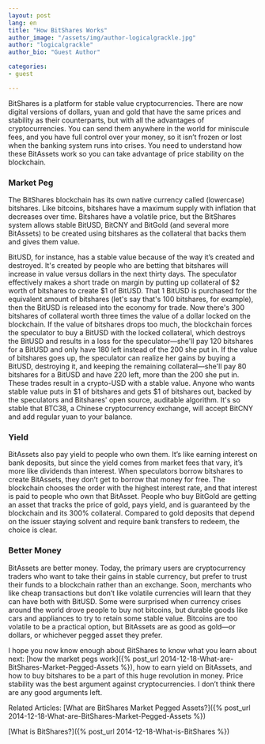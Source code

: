 ```yaml
---
layout: post
lang: en
title: "How BitShares Works"
author_image: "/assets/img/author-logicalgrackle.jpg"
author: "logicalgrackle"
author_bio: "Guest Author"

categories: 
- guest

---
```


BitShares is a platform for stable value cryptocurrencies. There are now digital versions of dollars, yuan and gold that have the same prices and stability as their counterparts, but with all the advantages of cryptocurrencies. You can send them anywhere in the world for miniscule fees, and you have full control over your money, so it isn’t frozen or lost when the banking system runs into crises. You need to understand how these BitAssets work so you can take advantage of price stability on the blockchain.

### Market Peg
The BitShares blockchain has its own native currency called (lowercase) bitshares. Like bitcoins, bitshares have a maximum supply with inflation that decreases over time. Bitshares have a volatile price, but the BitShares system allows stable BitUSD, BitCNY and BitGold (and several more BitAssets) to be created using bitshares as the collateral that backs them and gives them value.

BitUSD, for instance, has a stable value because of the way it’s created and destroyed. It's created by people who are betting that bitshares will increase in value versus dollars in the next thirty days. The speculator effectively makes a short trade on margin by putting up collateral of $2 worth of bitshares to create $1 of BitUSD. That 1 BitUSD is purchased for the equivalent amount of bitshares (let's say that's 100 bitshares, for example), then the BitUSD is released into the economy for trade. Now there's 300 bitshares of collateral worth three times the value of a dollar locked on the blockchain. If the value of bitshares drops too much, the blockchain forces the speculator to buy a BitUSD with the locked collateral, which destroys the BitUSD and results in a loss for the speculator—she'll pay 120 bitshares for a BitUSD and only have 180 left instead of the 200 she put in. If the value of bitshares goes up, the speculator can realize her gains by buying a BitUSD, destroying it, and keeping the remaining collateral—she'll pay 80 bitshares for a BitUSD and have 220 left, more than the 200 she put in. These trades result in a crypto-USD with a stable value. Anyone who wants stable value puts in $1 of bitshares and gets $1 of bitshares out, backed by the speculators and Bitshares' open source, auditable algorithm. It's so stable that BTC38, a Chinese cryptocurrency exchange, will accept BitCNY and add regular yuan to your balance.

### Yield
BitAssets also pay yield to people who own them. It’s like earning interest on bank deposits, but since the yield comes from market fees that vary, it’s more like dividends than interest. When speculators borrow bitshares to create BitAssets, they don’t get to borrow that money for free. The blockchain chooses the order with the highest interest rate, and that interest is paid to people who own that BitAsset. People who buy BitGold are getting an asset that tracks the price of gold, pays yield, and is guaranteed by the blockchain and its 300% collateral. Compared to gold deposits that depend on the issuer staying solvent and require bank transfers to redeem, the choice is clear.

### Better Money
BitAssets are better money. Today, the primary users are cryptocurrency traders who want to take their gains in stable currency, but prefer to trust their funds to a blockchain rather than an exchange. Soon, merchants who like cheap transactions but don’t like volatile currencies will learn that they can have both with BitUSD. Some were surprised when currency crises around the world drove people to buy not bitcoins, but durable goods like cars and appliances to try to retain some stable value. Bitcoins are too volatile to be a practical option, but BitAssets are as good as gold—or dollars, or whichever pegged asset they prefer.

I hope you now know enough about BitShares to know what you learn about next: [how the market pegs work]({% post_url 2014-12-18-What-are-BitShares-Market-Pegged-Assets %}), how to earn yield on BitAssets, and how to buy bitshares to be a part of this huge revolution in money. Price stability was the best argument against cryptocurrencies. I don’t think there are any good arguments left.

Related Articles:
[What are BitShares Market Pegged Assets?]({% post_url 2014-12-18-What-are-BitShares-Market-Pegged-Assets %})

[What is BitShares?]({% post_url 2014-12-18-What-is-BitShares %})

